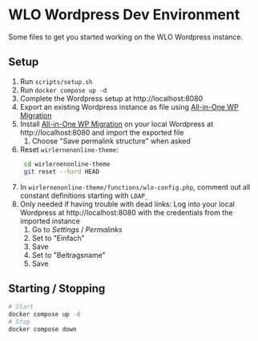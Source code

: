 # WLO Wordpress Dev Environment

Some files to get you started working on the WLO Wordpress instance.

## Setup

1. Run `scripts/setup.sh`
2. Run `docker compose up -d`
3. Complete the Wordpress setup at http://localhost:8080
4. Export an existing Wordpress instance as file using [All-in-One WP Migration][1]
5. Install [All-in-One WP Migration][1] on your local Wordpress at http://localhost:8080 and import the exported file
    1. Choose "Save permalink structure" when asked
6. Reset `wirlernenonline-theme`:
   ```sh
    cd wirlernenonline-theme
    git reset --hard HEAD
   ```
7. In `wirlernenonline-theme/functions/wlo-config.php`, comment out all constant definitions starting with `LDAP_`
8. Only needed if having trouble with dead links: Log into your local Wordpress at http://localhost:8080 with the credentials from the imported instance
    1. Go to *Settings* / *Permalinks*
    2. Set to "Einfach"
    3. Save
    4. Set to "Beitragsname"
    5. Save


[1]: https://wordpress.org/plugins/all-in-one-wp-migration/

## Starting / Stopping

```sh
# Start
docker compose up -d
# Stop
docker compose down
```
